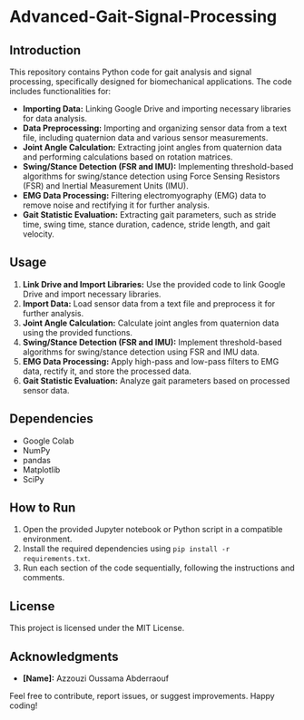 # Advanced-Gait-Signal-Processing

## Introduction
This repository contains Python code for gait analysis and signal processing, specifically designed for biomechanical applications. The code includes functionalities for:

- **Importing Data:** Linking Google Drive and importing necessary libraries for data analysis.
- **Data Preprocessing:** Importing and organizing sensor data from a text file, including quaternion data and various sensor measurements.
- **Joint Angle Calculation:** Extracting joint angles from quaternion data and performing calculations based on rotation matrices.
- **Swing/Stance Detection (FSR and IMU):** Implementing threshold-based algorithms for swing/stance detection using Force Sensing Resistors (FSR) and Inertial Measurement Units (IMU).
- **EMG Data Processing:** Filtering electromyography (EMG) data to remove noise and rectifying it for further analysis.
- **Gait Statistic Evaluation:** Extracting gait parameters, such as stride time, swing time, stance duration, cadence, stride length, and gait velocity.

## Usage
1. **Link Drive and Import Libraries:** Use the provided code to link Google Drive and import necessary libraries.
2. **Import Data:** Load sensor data from a text file and preprocess it for further analysis.
3. **Joint Angle Calculation:** Calculate joint angles from quaternion data using the provided functions.
4. **Swing/Stance Detection (FSR and IMU):** Implement threshold-based algorithms for swing/stance detection using FSR and IMU data.
5. **EMG Data Processing:** Apply high-pass and low-pass filters to EMG data, rectify it, and store the processed data.
6. **Gait Statistic Evaluation:** Analyze gait parameters based on processed sensor data.

## Dependencies
- Google Colab
- NumPy
- pandas
- Matplotlib
- SciPy

## How to Run
1. Open the provided Jupyter notebook or Python script in a compatible environment.
2. Install the required dependencies using `pip install -r requirements.txt`.
3. Run each section of the code sequentially, following the instructions and comments.

## License
This project is licensed under the MIT License.

## Acknowledgments
- **[Name]:** Azzouzi Oussama Abderraouf

Feel free to contribute, report issues, or suggest improvements. Happy coding!
